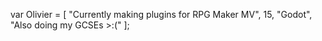 var Olivier = [
"Currently making plugins for RPG Maker MV",
15,
"Godot",
"Also doing my GCSEs >:("
];
<!---
Coneruu/Coneruu is a ✨ special ✨ repository because its `README.md` (this file) appears on your GitHub profile.
You can click the Preview link to take a look at your changes.
--->
